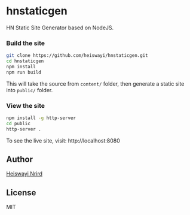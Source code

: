 # hnstaticgen

HN Static Site Generator based on NodeJS.

### Build the site

```bash
git clone https://github.com/heiswayi/hnstaticgen.git
cd hnstaticgen
npm install
npm run build
```

This will take the source from `content/` folder, then generate a static site into `public/` folder.

### View the site

```bash
npm install -g http-server
cd public
http-server .
```

To see the live site, visit: http://localhost:8080

## Author

[Heiswayi Nrird](https://heiswayi.nrird.com)

## License

MIT
